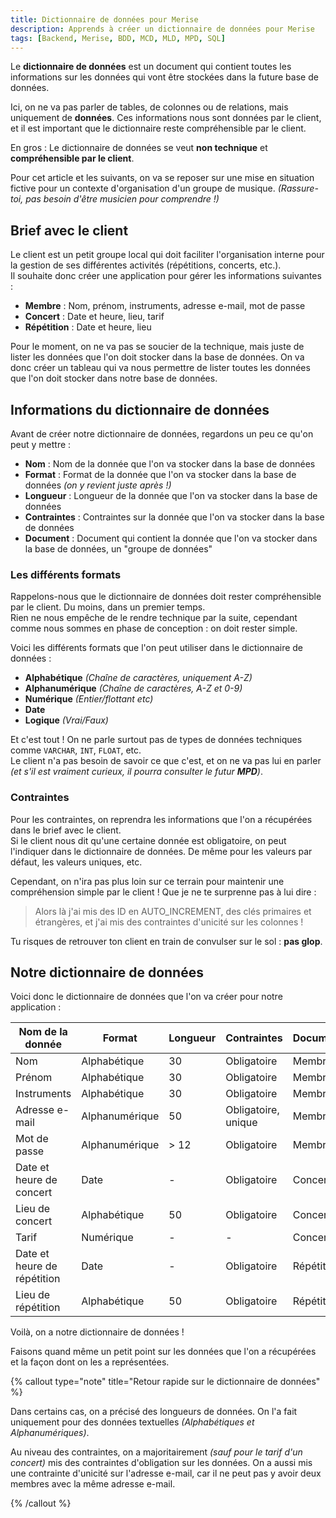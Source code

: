 ```yaml
---
title: Dictionnaire de données pour Merise
description: Apprends à créer un dictionnaire de données pour Merise
tags: [Backend, Merise, BDD, MCD, MLD, MPD, SQL]
---
```


Le **dictionnaire de données** est un document qui contient toutes les informations sur les données qui vont être stockées dans la future base de données.

Ici, on ne va pas parler de tables, de colonnes ou de relations, mais uniquement de **données**. Ces informations nous sont données par le client, et il est important que le dictionnaire reste compréhensible par le client.

En gros : Le dictionnaire de données se veut **non technique** et **compréhensible par le client**.

Pour cet article et les suivants, on va se reposer sur une mise en situation fictive pour un contexte d'organisation d'un groupe de musique. _(Rassure-toi, pas besoin d'être musicien pour comprendre !)_

## Brief avec le client

Le client est un petit groupe local qui doit faciliter l'organisation interne pour la gestion de ses différentes activités (répétitions, concerts, etc.).  
Il souhaite donc créer une application pour gérer les informations suivantes :

- **Membre** : Nom, prénom, instruments, adresse e-mail, mot de passe
- **Concert** : Date et heure, lieu, tarif
- **Répétition** : Date et heure, lieu

Pour le moment, on ne va pas se soucier de la technique, mais juste de lister les données que l'on doit stocker dans la base de données.
On va donc créer un tableau qui va nous permettre de lister toutes les données que l'on doit stocker dans notre base de données.

## Informations du dictionnaire de données

Avant de créer notre dictionnaire de données, regardons un peu ce qu'on peut y mettre :

- **Nom** : Nom de la donnée que l'on va stocker dans la base de données
- **Format** : Format de la donnée que l'on va stocker dans la base de données _(on y revient juste après !)_
- **Longueur** : Longueur de la donnée que l'on va stocker dans la base de données
- **Contraintes** : Contraintes sur la donnée que l'on va stocker dans la base de données
- **Document** : Document qui contient la donnée que l'on va stocker dans la base de données, un "groupe de données"

### Les différents formats

Rappelons-nous que le dictionnaire de données doit rester compréhensible par le client. Du moins, dans un premier temps.  
Rien ne nous empêche de le rendre technique par la suite, cependant comme nous sommes en phase de conception : on doit rester simple.

Voici les différents formats que l'on peut utiliser dans le dictionnaire de données :

- **Alphabétique** _(Chaîne de caractères, uniquement A-Z)_
- **Alphanumérique** _(Chaîne de caractères, A-Z et 0-9)_
- **Numérique** _(Entier/flottant etc)_
- **Date**
- **Logique** _(Vrai/Faux)_

Et c'est tout ! On ne parle surtout pas de types de données techniques comme `VARCHAR`, `INT`, `FLOAT`, etc.  
Le client n'a pas besoin de savoir ce que c'est, et on ne va pas lui en parler _(et s'il est vraiment curieux, il pourra consulter le futur **MPD**)_.

### Contraintes

Pour les contraintes, on reprendra les informations que l'on a récupérées dans le brief avec le client.  
Si le client nous dit qu'une certaine donnée est obligatoire, on peut l'indiquer dans le dictionnaire de données. De même pour les valeurs par défaut, les valeurs uniques, etc.

Cependant, on n'ira pas plus loin sur ce terrain pour maintenir une compréhension simple par le client ! Que je ne te surprenne pas à lui dire :

> Alors là j'ai mis des ID en AUTO_INCREMENT, des clés primaires et étrangères, et j'ai mis des contraintes d'unicité sur les colonnes !

Tu risques de retrouver ton client en train de convulser sur le sol : **pas glop**.

## Notre dictionnaire de données

Voici donc le dictionnaire de données que l'on va créer pour notre application :

| Nom de la donnée            | Format         | Longueur | Contraintes         | Document(s) |
| --------------------------- | -------------- | -------- | ------------------- | ----------- |
| Nom                         | Alphabétique   | 30       | Obligatoire         | Membre      |
| Prénom                      | Alphabétique   | 30       | Obligatoire         | Membre      |
| Instruments                 | Alphabétique   | 30       | Obligatoire         | Membre      |
| Adresse e-mail              | Alphanumérique | 50       | Obligatoire, unique | Membre      |
| Mot de passe                | Alphanumérique | > 12     | Obligatoire         | Membre      |
| Date et heure de concert    | Date           | -        | Obligatoire         | Concert     |
| Lieu de concert             | Alphabétique   | 50       | Obligatoire         | Concert     |
| Tarif                       | Numérique      | -        | -                   | Concert     |
| Date et heure de répétition | Date           | -        | Obligatoire         | Répétition  |
| Lieu de répétition          | Alphabétique   | 50       | Obligatoire         | Répétition  |

Voilà, on a notre dictionnaire de données !

Faisons quand même un petit point sur les données que l'on a récupérées et la façon dont on les a représentées.

{% callout type="note" title="Retour rapide sur le dictionnaire de données" %}

Dans certains cas, on a précisé des longueurs de données. On l'a fait uniquement pour des données textuelles _(Alphabétiques et Alphanumériques)_.

Au niveau des contraintes, on a majoritairement _(sauf pour le tarif d'un concert)_ mis des contraintes d'obligation sur les données.
On a aussi mis une contrainte d'unicité sur l'adresse e-mail, car il ne peut pas y avoir deux membres avec la même adresse e-mail.

{% /callout %}
